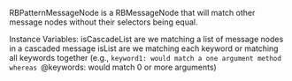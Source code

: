 RBPatternMessageNode is a RBMessageNode that will match other message nodes without their selectors being equal. Instance Variables:	isCascadeList	<Boolean>	are we matching a list of message nodes in a cascaded message	isList	<Boolean>	are we matching each keyword or matching all keywords together (e.g., `keyword1: would match a one argument method whereas `@keywords: would match 0 or more arguments)
